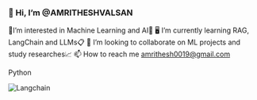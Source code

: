 ### 👋 Hi, I’m @AMRITHESHVALSAN
 💾I’m interested in Machine Learning and AI🚀
 🖥️ I’m currently learning RAG, LangChain and LLMs📋
 📡 I’m looking to collaborate on ML projects and study researches📈
 📫 How to reach me amrithesh0019@gmail.com
  
Python
<!---
AMRITHESHVALSAN/AMRITHESHVALSAN is a ✨ special ✨ repository because its `README.md` (this file) appears on your GitHub profile.
You can click the Preview link to take a look at your changes.
--->
![Langchain](https://cdn.jsdelivr.net/npm/langchain@latest/static/langchain-logo.png)
